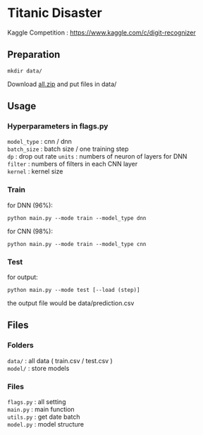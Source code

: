 # Titanic Disaster
Kaggle Competition : https://www.kaggle.com/c/digit-recognizer

## Preparation
```
mkdir data/
```
Download [all.zip](https://www.kaggle.com/c/3004/download-all) and put files in data/

## Usage

### Hyperparameters in flags.py
`model_type` : cnn / dnn  
`batch_size` : batch size / one training step  
`dp` : drop out rate
`units` : numbers of neuron of layers for DNN  
`filter` : numbers of filters in each CNN layer  
`kernel` : kernel size  

### Train
for DNN (96%):
```
python main.py --mode train --model_type dnn
```

for CNN (98%):
```
python main.py --mode train --model_type cnn
```

### Test
for output:
```
python main.py --mode test [--load (step)]
```
the output file would be data/prediction.csv

## Files

### Folders
`data/` : all data ( train.csv / test.csv )  
`model/` : store models 

### Files
`flags.py` : all setting  
`main.py` : main function  
`utils.py` : get date batch  
`model.py` : model structure  

